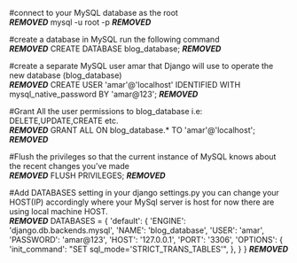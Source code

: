 #connect to your MySQL database as the root\
***REMOVED*** mysql -u root -p ***REMOVED***


#create a database in MySQL run the following command \
***REMOVED*** CREATE DATABASE blog_database; ***REMOVED***

#create a separate MySQL user amar that Django will use to operate the new database (blog_database)\
***REMOVED*** CREATE USER 'amar'@'localhost' IDENTIFIED WITH mysql_native_password BY 'amar@123'; ***REMOVED***

#Grant All the user permissions to blog_database i.e: DELETE,UPDATE,CREATE etc.\
***REMOVED*** GRANT ALL ON blog_database.* TO 'amar'@'localhost'; ***REMOVED***


#Flush the privileges so that the current instance of MySQL knows about the recent changes you’ve made\
***REMOVED*** FLUSH PRIVILEGES; ***REMOVED***


#Add DATABASES setting in your django settings.py you can change your HOST(IP) accordingly where your MySql server is host for now there are using  local machine HOST.\
***REMOVED*** DATABASES = {
        'default': {
            'ENGINE': 'django.db.backends.mysql',
            'NAME': 'blog_database',
            'USER': 'amar',
            'PASSWORD': 'amar@123',
            'HOST': '127.0.0.1',
            'PORT': '3306',
            'OPTIONS': {
                'init_command': "SET sql_mode='STRICT_TRANS_TABLES'",
            },
        }
    }
***REMOVED***
